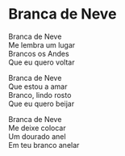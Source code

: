 <!-- Branca de Neve :: 2024-03-16 23:01:00 -->

# Branca de Neve

Branca de Neve  
Me lembra um lugar  
Brancos os Andes  
Que eu quero voltar  

Branca de Neve  
Que estou a amar  
Branco, lindo rosto  
Que eu quero beijar  

Branca de Neve  
Me deixe colocar  
Um dourado anel  
Em teu branco anelar  
